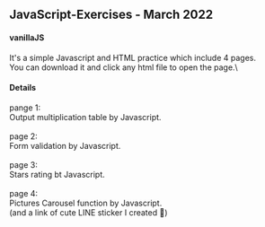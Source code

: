 ## JavaScript-Exercises - March 2022

#### vanillaJS
It's a simple Javascript and HTML practice which include 4 pages.\
You can download it and click any html file to open the page.\

#### Details
pange 1:\
Output multiplication table by Javascript.\
\
page 2:\
Form validation by Javascript.\
\
page 3:\
Stars rating bt Javascript.\
\
page 4:\
Pictures Carousel function by Javascript.\
(and a link of cute LINE sticker I created 🐾)


